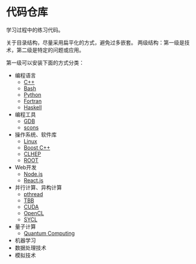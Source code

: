 代码仓库
===================

学习过程中的练习代码。

关于目录结构，尽量采用扁平化的方式，避免过多嵌套。
两级结构：第一级是技术，第二级是特定的问题或应用。

第一级可以安装下面的方式分类：

* 编程语言
  * [C++](coding/cpp)
  * [Bash](coding/shell)
  * [Python](coding/python)
  * [Fortran](coding/fortran)
  * [Haskell](coding/haskell)
* 编程工具
  * [GDB](coding/gdb)
  * [scons](coding/scons)
* 操作系统、软件库
  * [Linux](coding/linux)
  * [Boost C++](coding/boost)
  * [CLHEP](coding/clhep)
  * [ROOT](coding/root)
* Web开发
  * [Node.js](coding/node)
  * [React.js](coding/react)
* 并行计算、异构计算
  * [pthread](coding/pthread)
  * [TBB](coding/tbb)
  * [CUDA](coding/cuda)
  * [OpenCL](coding/opencl)
  * [SYCL](coding/sycl)
* 量子计算
  * [Quantum Computing](coding/quantum)
* 机器学习
* 数据处理技术
* 模拟技术

